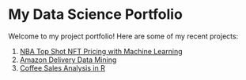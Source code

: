 # My Data Science Portfolio

Welcome to my project portfolio! Here are some of my recent projects:

1. [NBA Top Shot NFT Pricing with Machine Learning](https://github.com/shooshooting/NBA_TopShot_NFT_ML)
2. [Amazon Delivery Data Mining](https://github.com/shooshooting/Amazon_Delivery_Data_Mining)
3. [Coffee Sales Analysis in R](https://github.com/shooshootinge/Coffee_Sale_Analysis_R)
